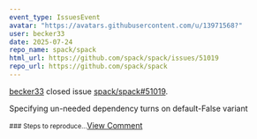 ```yaml
---
event_type: IssuesEvent
avatar: "https://avatars.githubusercontent.com/u/13971568?"
user: becker33
date: 2025-07-24
repo_name: spack/spack
html_url: https://github.com/spack/spack/issues/51019
repo_url: https://github.com/spack/spack
---
```


<a href='https://github.com/becker33' target='_blank'>becker33</a> closed issue <a href='https://github.com/spack/spack/issues/51019' target='_blank'>spack/spack#51019</a>.

<p>Specifying un-needed dependency turns on default-False variant</p><small>### Steps to reproduce...</small><a href='https://github.com/spack/spack/issues/51019' target='_blank'>View Comment</a>